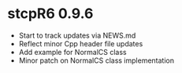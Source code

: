 # stcpR6 0.9.6

* Start to track updates via NEWS.md
* Reflect minor Cpp header file updates
* Add example for NormalCS class
* Minor patch on NormalCS class implementation
